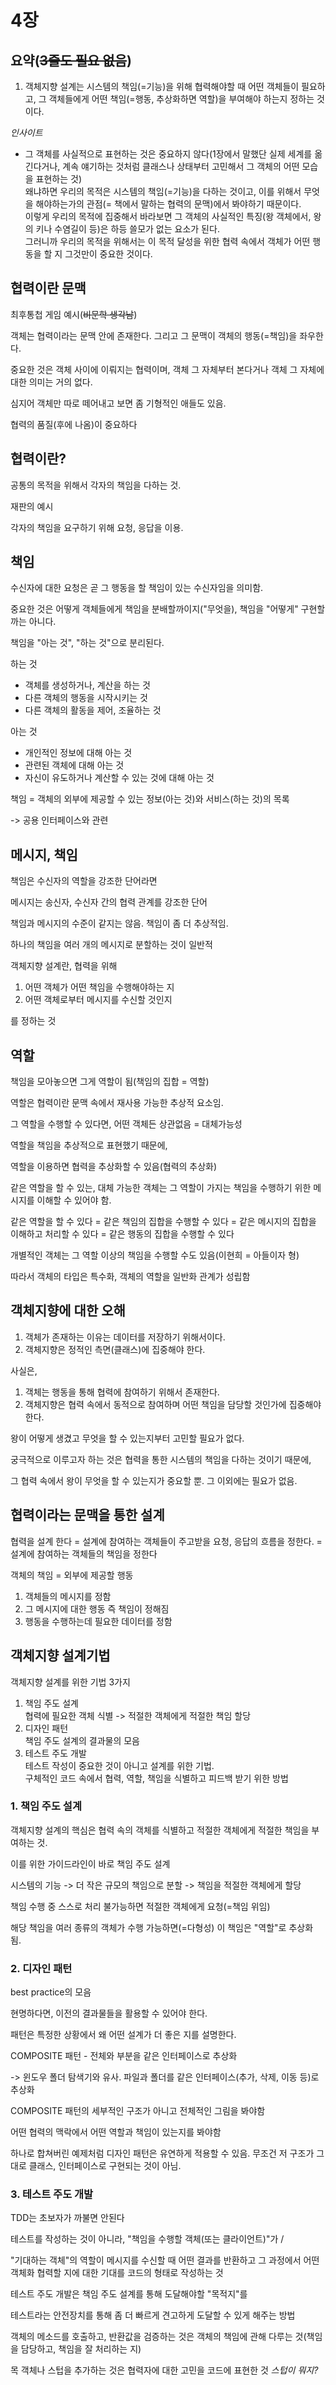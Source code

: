 # 4장

## 요약(~~3줄도 필요 없음~~)
1. 객체지향 설계는 시스템의 책임(=기능)을 위해 협력해야할 때 어떤 객체들이 필요하고, 그 객체들에게 어떤 책임(=행동, 추상화하면 역할)을 부여해야 하는지 정하는 것이다.

*인사이트* 
- 그 객체를 사실적으로 표현하는 것은 중요하지 않다(1장에서 말했단 실제 세계를 옮긴다거나, 계속 얘기하는 것처럼 클래스나 상태부터 고민해서 그 객체의 어떤 모습을 표현하는 것)
<br> 왜냐하면 우리의 목적은 시스템의 책임(=기능)을 다하는 것이고, 이를 위해서 무엇을 해야하는가의 관점(= 책에서 말하는 협력의 문맥)에서 봐야하기 때문이다.
<br> 이렇게 우리의 목적에 집중해서 바라보면 그 객체의 사실적인 특징(왕 객체에서, 왕의 키나 수염길이 등)은 하등 쓸모가 없는 요소가 된다.
<br> 그러니까 우리의 목적을 위해서는 이 목적 달성을 위한 협력 속에서 객체가 어떤 행동을 할 지 그것만이 중요한 것이다.


## 협력이란 문맥
최후통첩 게임 예시(~~비문학 생각남~~)

객체는 협력이라는 문맥 안에 존재한다. 그리고 그 문맥이 객체의 행동(=책임)을 좌우한다.

중요한 것은 객체 사이에 이뤄지는 협력이며, 객체 그 자체부터 본다거나 객체 그 자체에 대한 의미는 거의 없다.

심지어 객체만 따로 떼어내고 보면 좀 기형적인 애들도 있음.

협력의 품질(후에 나옴)이 중요하다

## 협력이란?
공통의 목적을 위해서 각자의 책임을 다하는 것.

재판의 예시

각자의 책임을 요구하기 위해 요청, 응답을 이용.

## 책임
수신자에 대한 요청은 곧 그 행동을 할 책임이 있는 수신자임을 의미함.

중요한 것은 어떻게 객체들에게 책임을 분배할까이지("무엇을), 책임을 "어떻게" 구현할까는 아니다.

책임을 "아는 것", "하는 것"으로 분리된다.

하는 것
- 객체를 생성하거나, 계산을 하는 것
- 다른 객체의 행동을 시작시키는 것
- 다른 객체의 활동을 제어, 조율하는 것

아는 것
- 개인적인 정보에 대해 아는 것
- 관련된 객체에 대해 아는 것
- 자신이 유도하거나 계산할 수 있는 것에 대해 아는 것

책임 = 객체의 외부에 제공할 수 있는 정보(아는 것)와 서비스(하는 것)의 목록

-> 공용 인터페이스와 관련

## 메시지, 책임
책임은 수신자의 역할을 강조한 단어라면

메시지는 송신자, 수신자 간의 협력 관계를 강조한 단어

책임과 메시지의 수준이 같지는 않음. 책임이 좀 더 추상적임.

하나의 책임을 여러 개의 메시지로 분할하는 것이 일반적

객체지향 설계란, 협력을 위해 
1. 어떤 객체가 어떤 책임을 수행해야하는 지
2. 어떤 객체로부터 메시지를 수신할 것인지

를 정하는 것

## 역할
책임을 모아놓으면 그게 역할이 됨(책임의 집합 = 역할)

역할은 협력이란 문맥 속에서 재사용 가능한 추상적 요소임.

그 역할을 수행할 수 있다면, 어떤 객체든 상관없음 = 대체가능성

역할을 책임을 추상적으로 표현했기 때문에,

역할을 이용하면 협력을 추상화할 수 있음(협력의 추상화)

같은 역할을 할 수 있는, 대체 가능한 객체는 그 역할이 가지는 책임을 수행하기 위한 메시지를 이해할 수 있어야 함.

같은 역할을 할 수 있다 = 같은 책임의 집합을 수행할 수 있다 = 같은 메시지의 집합을 이해하고 처리할 수 있다 = 같은 행동의 집합을 수행할 수 있다

개별적인 객체는 그 역할 이상의 책임을 수행할 수도 있음(이현희 = 아들이자 형)

따라서 객체의 타입은 특수화, 객체의 역할을 일반화 관계가 성립함

## 객체지향에 대한 오해
1. 객체가 존재하는 이유는 데이터를 저장하기 위해서이다.
2. 객체지향은 정적인 측면(클래스)에 집중해야 한다.

사실은,

1. 객체는 행동을 통해 협력에 참여하기 위해서 존재한다.
2. 객체지향은 협력 속에서 동적으로 참여하며 어떤 책임을 담당할 것인가에 집중해야한다.

왕이 어떻게 생겼고 무엇을 할 수 있는지부터 고민할 필요가 없다.

궁극적으로 이루고자 하는 것은 협력을 통한 시스템의 책임을 다하는 것이기 때문에,

그 협력 속에서 왕이 무엇을 할 수 있는지가 중요할 뿐. 그 이외에는 필요가 없음.

## 협력이라는 문맥을 통한 설계
협력을 설계 한다 = 설계에 참여하는 객체들이 주고받을 요청, 응답의 흐름을 정한다. = 설계에 참여하는 객체들의 책임을 정한다

객체의 책임 = 외부에 제공할 행동

1. 객체들의 메시지를 정함
2. 그 메시지에 대한 행동 즉 책임이 정해짐
3. 행동을 수행하는데 필요한 데이터를 정함

## 객체지향 설계기법
객체지향 설계를 위한 기법 3가지 
1. 책임 주도 설계
<br> 협력에 필요한 객체 식별 -> 적절한 객체에게 적절한 책임 할당
2. 디자인 패턴
<br> 책임 주도 설계의 결과물의 모음
3. 테스트 주도 개발
<br> 테스트 작성이 중요한 것이 아니고 설계를 위한 기법.
<br> 구체적인 코드 속에서 협력, 역할, 책임을 식별하고 피드백 받기 위한 방법

### 1. 책임 주도 설계
객체지향 설계의 핵심은 협력 속의 객체를 식별하고 적절한 객체에게 적절한 책임을 부여하는 것.

이를 위한 가이드라인이 바로 책임 주도 설계

시스템의 기능 -> 더 작은 규모의 책임으로 분할 -> 책임을 적절한 객체에게 할당

책임 수행 중 스스로 처리 불가능하면 적절한 객체에게 요청(=책임 위임)

해당 책임을 여러 종류의 객체가 수행 가능하면(=다형성) 이 책임은 "역할"로 추상화 됨.

### 2. 디자인 패턴
best practice의 모음

현명하다면, 이전의 결과물들을 활용할 수 있어야 한다.

패턴은 특정한 상황에서 왜 어떤 설계가 더 좋은 지를 설명한다.

COMPOSITE 패턴 - 전체와 부분을 같은 인터페이스로 추상화

-> 윈도우 폴더 탐색기와 유사. 파일과 폴더를 같은 인터페이스(추가, 삭제, 이동 등)로 추상화

COMPOSITE 패턴의 세부적인 구조가 아니고 전체적인 그림을 봐야함

어떤 협력의 맥락에서 어떤 역할과 책임이 있는지를 봐야함

하나로 합쳐버린 예제처럼 디자인 패턴은 유연하게 적용할 수 있음. 무조건 저 구조가 그대로 클래스, 인터페이스로 구현되는 것이 아님.

### 3. 테스트 주도 개발
TDD는 초보자가 까불면 안된다

테스트를 작성하는 것이 아니라, "책임을 수행할 객체(또는 클라이언트)"가 /

"기대하는 객체"의 역할이 메시지를 수신할 때 어떤 결과를 반환하고 그 과정에서 어떤 객체화 협력할 지에 대한 기대를 코드의 형태로 작성하는 것

테스트 주도 개발은 책임 주도 설계를 통해 도달해야할 "목적지"를

테스트라는 안전장치를 통해 좀 더 빠르게 견고하게 도달할 수 있게 해주는 방법

객체의 메소드를 호출하고, 반환값을 검증하는 것은 객체의 책임에 관해 다루는 것(책임을 담당하고, 책임을 잘 처리하는 지)

목 객체나 스텁을 추가하는 것은 협력자에 대한 고민을 코드에 표현한 것 *스텁이 뭐지?*
